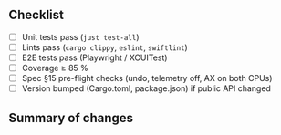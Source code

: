 ## Checklist
- [ ] Unit tests pass (`just test-all`)
- [ ] Lints pass (`cargo clippy`, `eslint`, `swiftlint`)
- [ ] E2E tests pass (Playwright / XCUITest)
- [ ] Coverage ≥ 85 %
- [ ] Spec §15 pre-flight checks (undo, telemetry off, AX on both CPUs)
- [ ] Version bumped (Cargo.toml, package.json) if public API changed

## Summary of changes
<!-- high-level description --> 